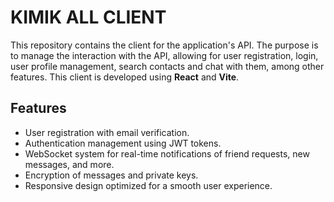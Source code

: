 # KIMIK ALL CLIENT

This repository contains the client for the application's API. The purpose is to manage the interaction with the API, allowing for user registration, login, user profile management, search contacts and chat with them, among other features. This client is developed using **React** and **Vite**.

## Features

- User registration with email verification.
- Authentication management using JWT tokens.
- WebSocket system for real-time notifications of friend requests, new messages, and more.
- Encryption of messages and private keys.
- Responsive design optimized for a smooth user experience.
